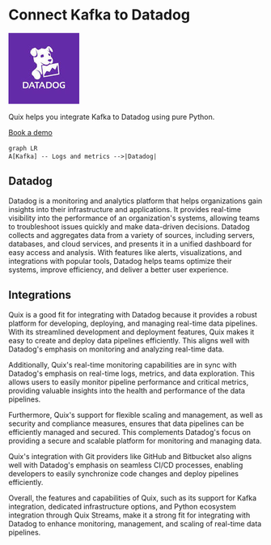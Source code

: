# Connect Kafka to Datadog

![](./images/logo_1.jpg)

Quix helps you integrate Kafka to Datadog using pure Python.

<div>
<a class="md-button md-button--primary" href="https://share.hsforms.com/1iW0TmZzKQMChk0lxd_tGiw4yjw2?__hstc=175542013.2303933fbd746c0ac86d9ccbe9bc9100.1728383268831.1729603416735.1729620918855.31&__hssc=175542013.1.1729620918855&__hsfp=2132701734" target="_blank" style="margin-right:.5rem;">Book a demo</a>
<br/>
</div>

```mermaid
graph LR
A[Kafka] -- Logs and metrics -->|Datadog|
```

## Datadog

Datadog is a monitoring and analytics platform that helps organizations gain insights into their infrastructure and applications. It provides real-time visibility into the performance of an organization's systems, allowing teams to troubleshoot issues quickly and make data-driven decisions. Datadog collects and aggregates data from a variety of sources, including servers, databases, and cloud services, and presents it in a unified dashboard for easy access and analysis. With features like alerts, visualizations, and integrations with popular tools, Datadog helps teams optimize their systems, improve efficiency, and deliver a better user experience.

## Integrations

Quix is a good fit for integrating with Datadog because it provides a robust platform for developing, deploying, and managing real-time data pipelines. With its streamlined development and deployment features, Quix makes it easy to create and deploy data pipelines efficiently. This aligns well with Datadog's emphasis on monitoring and analyzing real-time data.

Additionally, Quix's real-time monitoring capabilities are in sync with Datadog's emphasis on real-time logs, metrics, and data exploration. This allows users to easily monitor pipeline performance and critical metrics, providing valuable insights into the health and performance of the data pipelines.

Furthermore, Quix's support for flexible scaling and management, as well as security and compliance measures, ensures that data pipelines can be efficiently managed and secured. This complements Datadog's focus on providing a secure and scalable platform for monitoring and managing data.

Quix's integration with Git providers like GitHub and Bitbucket also aligns well with Datadog's emphasis on seamless CI/CD processes, enabling developers to easily synchronize code changes and deploy pipelines efficiently.

Overall, the features and capabilities of Quix, such as its support for Kafka integration, dedicated infrastructure options, and Python ecosystem integration through Quix Streams, make it a strong fit for integrating with Datadog to enhance monitoring, management, and scaling of real-time data pipelines.

